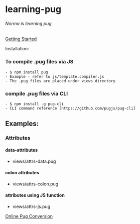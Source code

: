 # learning-pug
###### Norma is learning pug

[Getting Started](https://pugjs.org/api/getting-started.html)

Installation:

### To compile .pug files via JS
    - $ npm install pug
    - Example - refer to js/template.compiler.js
    - The .pug files are placed under views directory

### compile .pug files via CLI
    - $ npm install -g pug-cli
    - CLI command reference [https://github.com/pugjs/pug-cli]

## Examples:

### Attributes
#### data-attributes
  - views/attrs-data.pug
#### colon attributes
  - views/attrs-colon.pug
#### attributes using JS function
  - views/attrs-js.pug

[Online Pug Conversion](https://pughtml.com/)
